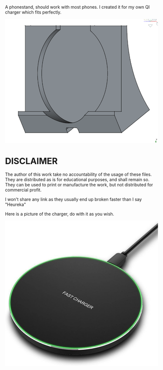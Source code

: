 A phonestand, should work with most phones.
I created it for my own QI charger which fits perfectly.

![Phonestand](phonestand.png)

# DISCLAIMER

The author of this work take no accountability of the usage of these files.
They are distributed as is for educational purposes, and shall remain so.
They can be used to print or manufacture the work, but not distributed for commercial profit.



I won't share any link as they usually end up broken faster than I say "Heureka"


Here is a picture of the charger, do with it as you wish.

![QI charger](charger.jpg)
